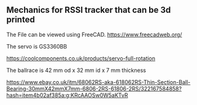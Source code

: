 
Mechanics for RSSI tracker that can be 3d printed
-------------------------------------------------

The File can be viewed using FreeCAD. https://www.freecadweb.org/


The servo is GS3360BB

https://coolcomponents.co.uk/products/servo-full-rotation


The ballrace is 42 mm od x 32 mm id x 7 mm thickness

https://www.ebay.co.uk/itm/68062RS-aka-618062RS-Thin-Section-Ball-Bearing-30mmX42mmX7mm-6806-2RS-61806-2RS/322167584858?hash=item4b02af385a:g:KRcAAOSw0W5aKTvR
